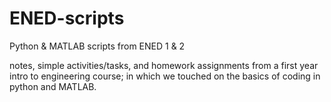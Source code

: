# ENED-scripts
Python & MATLAB scripts from ENED 1 & 2

notes, simple activities/tasks, and homework assignments from a first year 
intro to engineering course; in which we touched on the basics of coding in python
and MATLAB.
